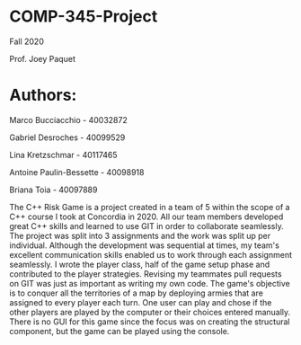 # COMP-345-Project
Fall 2020

Prof. Joey Paquet

# Authors:
Marco Bucciacchio - 40032872

Gabriel Desroches - 40099529

Lina Kretzschmar - 40117465

Antoine Paulin-Bessette - 40098918

Briana Toia - 40097889


The C++ Risk Game is a project created in a team of 5 within the scope of a C++ course I took at Concordia in 2020. All our team members developed great C++ skills and learned to use GIT in order to collaborate seamlessly. The project was split into 3 assignments and the work was split up per individual. Although the development was sequential at times, my team's excellent communication skills enabled us to work through each assignment seamlessly. I wrote the player class, half of the game setup phase and contributed to the player strategies. Revising my teammates pull requests on GIT was just as important as writing my own code.
The game's objective is to conquer all the territories of a map by deploying armies that are assigned to every player each turn. One user can play and chose if the other players are played by the computer or their choices entered manually. There is no GUI for this game since the focus was on creating the structural component, but the game can be played using the console.
